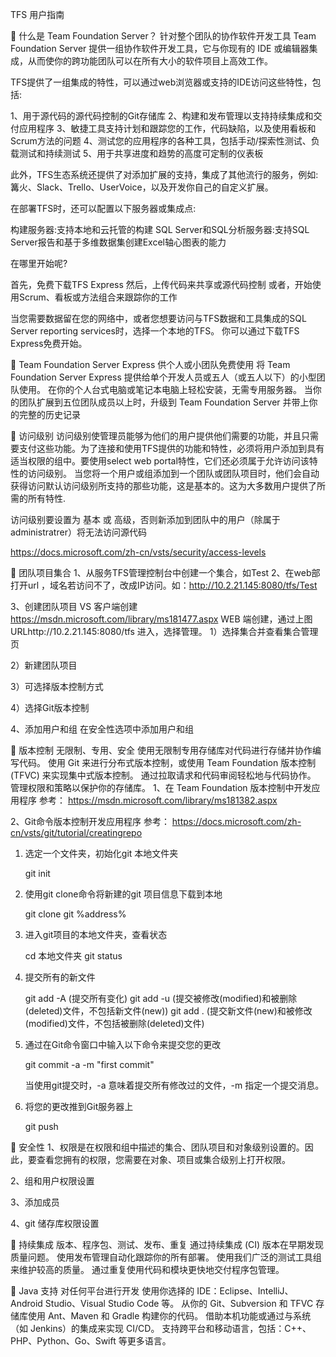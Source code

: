 TFS 用户指南


	什么是 Team Foundation Server？
针对整个团队的协作软件开发工具
Team Foundation Server 提供一组协作软件开发工具，它与你现有的 IDE 或编辑器集成，从而使你的跨功能团队可以在所有大小的软件项目上高效工作。
 
  

TFS提供了一组集成的特性，可以通过web浏览器或支持的IDE访问这些特性，包括:

1、用于源代码的源代码控制的Git存储库
2、构建和发布管理以支持持续集成和交付应用程序
3、敏捷工具支持计划和跟踪您的工作，代码缺陷，以及使用看板和Scrum方法的问题
4、测试您的应用程序的各种工具，包括手动/探索性测试、负载测试和持续测试
5、用于共享进度和趋势的高度可定制的仪表板

此外，TFS生态系统还提供了对添加扩展的支持，集成了其他流行的服务，例如:篝火、Slack、Trello、UserVoice，以及开发你自己的自定义扩展。

在部署TFS时，还可以配置以下服务器或集成点:

构建服务器:支持本地和云托管的构建
SQL Server和SQL分析服务器:支持SQL Server报告和基于多维数据集创建Excel轴心图表的能力

在哪里开始呢?

首先，免费下载TFS Express
然后，上传代码来共享或源代码控制
或者，开始使用Scrum、看板或方法组合来跟踪你的工作

当您需要数据留在您的网络中，或者您想要访问与TFS数据和工具集成的SQL Server reporting services时，选择一个本地的TFS。
你可以通过下载TFS Express免费开始。


	Team Foundation Server Express
供个人或小团队免费使用
将 Team Foundation Server Express 提供给单个开发人员或五人（或五人以下）的小型团队使用。 在你的个人台式电脑或笔记本电脑上轻松安装，无需专用服务器。 当你的团队扩展到五位团队成员以上时，升级到 Team Foundation Server 并带上你的完整的历史记录

	访问级别
访问级别使管理员能够为他们的用户提供他们需要的功能，并且只需要支付这些功能。为了连接和使用TFS提供的功能和特性，必须将用户添加到具有适当权限的组中。要使用select web portal特性，它们还必须属于允许访问该特性的访问级别。
当您将一个用户或组添加到一个团队或团队项目时，他们会自动获得访问默认访问级别所支持的那些功能，这是基本的。这为大多数用户提供了所需的所有特性.

访问级别要设置为 基本 或 高级，否则新添加到团队中的用户（除属于administratrer）将无法访问源代码
 

https://docs.microsoft.com/zh-cn/vsts/security/access-levels

	团队项目集合
1、从服务TFS管理控制台中创建一个集合，如Test
2、在web部打开url ，域名若访问不了，改成IP访问。如：http://10.2.21.145:8080/tfs/Test

 

3、创建团队项目
VS 客户端创建 https://msdn.microsoft.com/library/ms181477.aspx
WEB 端创建，通过上图URLhttp://10.2.21.145:8080/tfs 进入，选择管理。
1）选择集合并查看集合管理页
 
2）新建团队项目
 
3）可选择版本控制方式
 

4）选择Git版本控制
 



4、添加用户和组
   在安全性选项中添加用户和组
 

	版本控制
无限制、专用、安全
使用无限制专用存储库对代码进行存储并协作编写代码。 使用 Git 来进行分布式版本控制，或使用 Team Foundation 版本控制 (TFVC) 来实现集中式版本控制。 通过拉取请求和代码审阅轻松地与代码协作。 管理权限和策略以保护你的存储库。
1、在 Team Foundation 版本控制中开发应用程序
   参考： https://msdn.microsoft.com/library/ms181382.aspx 


2、Git命令版本控制开发应用程序
   参考： https://docs.microsoft.com/zh-cn/vsts/git/tutorial/creatingrepo 

	
1. 选定一个文件夹，初始化git 本地文件夹
  
   git init

2. 使用git clone命令将新建的git 项目信息下载到本地

    git clone git %address%  

3. 进入git项目的本地文件夹，查看状态

    cd 本地文件夹
    git status   

4. 提交所有的新文件 
  
    git add -A (提交所有变化)
    git add -u (提交被修改(modified)和被删除(deleted)文件，不包括新文件(new))
    git add  .  (提交新文件(new)和被修改(modified)文件，不包括被删除(deleted)文件)

5. 通过在Git命令窗口中输入以下命令来提交您的更改 

    git commit -a -m "first commit" 

    当使用git提交时，-a 意味着提交所有修改过的文件，-m 指定一个提交消息。

6. 将您的更改推到Git服务器上

    git push  


	安全性
1、权限是在权限和组中描述的集合、团队项目和对象级别设置的。因此，要查看您拥有的权限，您需要在对象、项目或集合级别上打开权限。
 

2、组和用户权限设置
 

3、添加成员
 
4、git 储存库权限设置

 


	持续集成
版本、程序包、测试、发布、重复
通过持续集成 (CI) 版本在早期发现质量问题。 使用发布管理自动化跟踪你的所有部署。 使用我们广泛的测试工具组来维护较高的质量。 通过重复使用代码和模块更快地交付程序包管理。

	Java 支持
对任何平台进行开发
使用你选择的 IDE：Eclipse、IntelliJ、Android Studio、Visual Studio Code 等。 从你的 Git、Subversion 和 TFVC 存储库使用 Ant、Maven 和 Gradle 构建你的代码。 借助本机功能或通过与系统（如 Jenkins）的集成来实现 CI/CD。 支持跨平台和移动语言，包括：C++、PHP、Python、Go、Swift 等更多语言。


